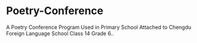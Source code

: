 # Poetry-Conference
A Poetry Conference Program Used in Primary School Attached to Chengdu Foreign Language School Class 14 Grade 6..
